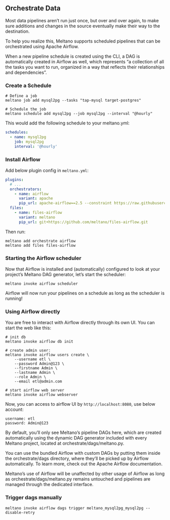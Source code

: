 ## Orchestrate Data

Most data pipelines aren’t run just once, but over and over again, to make sure additions and changes in the source eventually make their way to the destination.

To help you realize this, Meltano supports scheduled pipelines that can be orchestrated using Apache Airflow.

When a new pipeline schedule is created using the CLI, a DAG is automatically created in Airflow as well, which represents “a collection of all the tasks you want to run, organized in a way that reflects their relationships and dependencies”.

### Create a Schedule

```shell
# Define a job
meltano job add mysql2pg --tasks "tap-mysql target-postgres"

# Schedule the job
meltano schedule add mysql2pg --job mysql2pg --interval "@hourly"
```

This would add the following schedule to your meltano.yml:

```yaml
schedules:
  - name: mysql2pg
    job: mysql2pg
    interval: '@hourly'
```

### Install Airflow

Add below plugin config in `meltano.yml`:

```yaml
plugins:
  # ...
  orchestrators:
    - name: airflow
      variant: apache
      pip_url: apache-airflow==2.5 --constraint https://raw.githubusercontent.com/apache/airflow/constraints-2-5/constraints-3.10.txt
  files:
    - name: files-airflow
      variant: meltano
      pip_url: git+https://github.com/meltano/files-airflow.git
```

Then run:

```
meltano add orchestrate airflow
meltano add files files-airflow
```

### Starting the Airflow scheduler

Now that Airflow is installed and (automatically) configured to look at your project’s Meltano DAG generator, let’s start the scheduler:

```shell
meltano invoke airflow scheduler
```

Airflow will now run your pipelines on a schedule as long as the scheduler is running!

### Using Airflow directly

You are free to interact with Airflow directly through its own UI. You can start the web like this:

```shell
# init db
meltano invoke airflow db init

# create admin user:
meltano invoke airflow users create \
    --username etl \
    --password Admin@123 \
    --firstname Admin \
    --lastname Admin \
    --role Admin \
    --email etl@admin.com

# start airflow web server
meltano invoke airflow webserver
```

Now, you can access to airflow UI by `http://localhost:8080`, use below account:

```
username: etl
password: Admin@123
```

By default, you’ll only see Meltano’s pipeline DAGs here, which are created automatically using the dynamic DAG generator included with every Meltano project, located at orchestrate/dags/meltano.py.

You can use the bundled Airflow with custom DAGs by putting them inside the orchestrate/dags directory, where they’ll be picked up by Airflow automatically. To learn more, check out the Apache Airflow documentation.

Meltano’s use of Airflow will be unaffected by other usage of Airflow as long as orchestrate/dags/meltano.py remains untouched and pipelines are managed through the dedicated interface.

### Trigger dags manually

```
meltano invoke airflow dags trigger meltano_mysql2pg_mysql2pg --disable-retry
```
